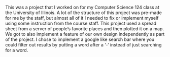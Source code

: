 This was a project that I worked on for my Computer Science 124 class at the University of Illinois. A lot of the structure of this project was pre-made for me by the staff, but almost all of it I needed to fix or implement myself using some instruction from the course staff. This project used a spread sheet from a server of people’s favorite places and then plotted it on a map. We got to also implement a feature of our own design independently as part of the project. I chose to implement a google like search bar where you could filter out results by putting a word after a ‘-‘ instead of just searching for a word.
